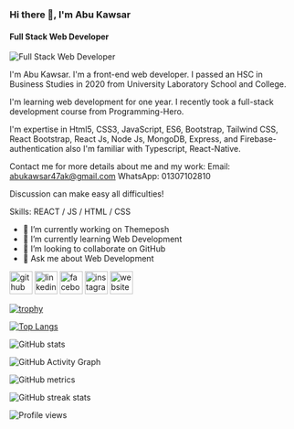 ### Hi there 👋, I'm Abu Kawsar
#### Full Stack Web Developer
![Full Stack Web Developer](https://i.ibb.co/cg7v6yD/image-1.jpg)

I'm Abu Kawsar. I'm a front-end web developer. I passed an HSC in Business Studies in 2020 from University Laboratory School and College. 

I'm learning web development for one year. I recently took a full-stack development course from Programming-Hero. 

I'm expertise in Html5, CSS3, JavaScript, ES6, Bootstrap, Tailwind CSS, React Bootstrap, React Js, Node Js, MongoDB, Express, and Firebase-authentication also I'm familiar with Typescript, React-Native.

Contact me for more details about me and my work:
Email: abukawsar47ak@gmail.com
WhatsApp: 01307102810

Discussion can make easy all difficulties!

Skills: REACT / JS / HTML / CSS

- 🔭 I’m currently working on Themeposh 
- 🌱 I’m currently learning Web Development  
- 👯 I’m looking to collaborate on GitHub  
- 💬 Ask me about Web Development 


[<img src='https://cdn.jsdelivr.net/npm/simple-icons@3.0.1/icons/github.svg' alt='github' height='40'>](https://github.com/abukawsar47)  [<img src='https://cdn.jsdelivr.net/npm/simple-icons@3.0.1/icons/linkedin.svg' alt='linkedin' height='40'>](https://www.linkedin.com/in/abu-kawsar-10118b228/)  [<img src='https://cdn.jsdelivr.net/npm/simple-icons@3.0.1/icons/facebook.svg' alt='facebook' height='40'>](https://www.facebook.com/abukawsar204)  [<img src='https://cdn.jsdelivr.net/npm/simple-icons@3.0.1/icons/instagram.svg' alt='instagram' height='40'>](https://www.instagram.com/abu_kawsar_47/)  [<img src='https://cdn.jsdelivr.net/npm/simple-icons@3.0.1/icons/icloud.svg' alt='website' height='40'>](https://abu-kawsar.netlify.app/)  

[![trophy](https://github-profile-trophy.vercel.app/?username=abukawsar47)](https://github.com/ryo-ma/github-profile-trophy)

[![Top Langs](https://github-readme-stats.vercel.app/api/top-langs/?username=abukawsar47)](https://github.com/anuraghazra/github-readme-stats)

![GitHub stats](https://github-readme-stats.vercel.app/api?username=abukawsar47&show_icons=true&count_private=true)  

![GitHub Activity Graph](https://activity-graph.herokuapp.com/graph?username=abukawsar47)  

![GitHub metrics](https://metrics.lecoq.io/abukawsar47)  

![GitHub streak stats](https://github-readme-streak-stats.herokuapp.com/?user=abukawsar47)  

![Profile views](https://gpvc.arturio.dev/abukawsar47)  
